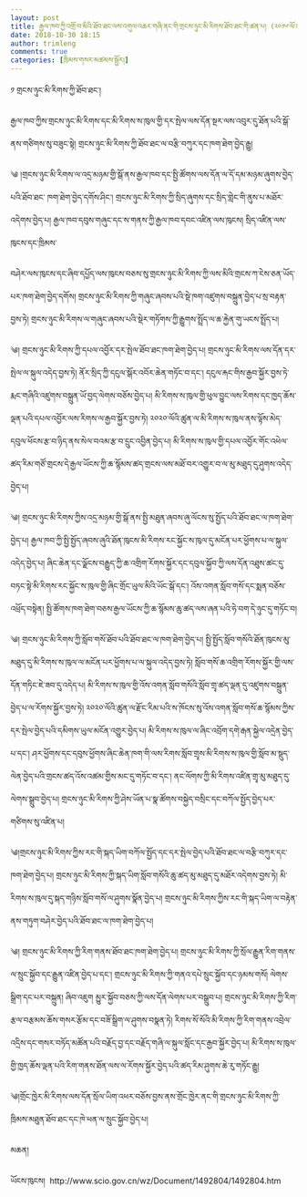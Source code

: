 ```yaml
---
layout: post
title: རྒྱལ་ཁབ་ཀྱི་འགྲོ་བ་མིའི་ཐོབ་ཐང་ལས་འགུལ་འཆར་གཞི་ནང་གི་གྲངས་ཉུང་མི་རིགས་ཐོབ་ཐང་གི་ཚན་པ། (༢༠༡༦་ལོ་ནས་༢༠༢༠་ལོའི་བར།)
date: 2018-10-30 18:15
author: trimleng
comments: true
categories: [ཁྲིམས་གསར་མཚམས་སྦྱོར།]
---
```

<!-- wp:paragraph -->
<p>༡ གྲངས་ཉུང་མི་རིགས་ཀྱི་ཐོབ་ཐང་།</p>
<!-- /wp:paragraph -->

<!-- wp:paragraph -->
<p>རྒྱལ་ཁབ་ཀྱིས་གྲངས་ཉུང་མི་རིགས་དང་མི་རིགས་ས་ཁུལ་གྱི་དར་སྤེལ་ལས་དོན་སྔར་ལས་འབུར་དུ་ཐོན་པའི་སྒོ་ནས་གཙིགས་སུ་བཟུང་སྟེ། གྲངས་ཉུང་མི་རིགས་ཀྱི་ཐོབ་ཐང་ལ་བརྩི་བཀུར་དང་ཁག་ཐེག་བྱེད་རྒྱུ།</p>
<!-- /wp:paragraph -->

<!-- wp:paragraph -->
<p>༄ །གྲངས་ཉུང་མི་རིགས་ལ་འདྲ་མཉམ་གྱི་སྒོ་ནས་རྒྱལ་ཁབ་དང་སྤྱི་ཚོགས་ལས་དོན་ལ་དོ་དམ་མཉམ་ཞུགས་བྱེད་པའི་ཐོབ་ཐང་ ཁག་ཐེག་བྱེད་དགོས་ཤིང་། གྲངས་ཉུང་མི་རིགས་ཀྱི་སྲིད་ཞུགས་དང་སྲིད་གླེང་གི་ནུས་པ་མཐོར་འདེགས་བྱེད་པ། རྒྱལ་ཁབ་དབུས་གཞུང་དང་ས་གནས་ཀྱི་རྒྱལ་ཁབ་དབང་འཛིན་ལས་ཁུངས། སྲིད་འཛིན་ལས་ཁུངས་དང་ཁྲིམས་</p>
<!-- /wp:paragraph -->

<!-- wp:more -->
<!--more-->
<!-- /wp:more -->

<!-- wp:paragraph -->
<p>བཤེར་ལས་ཁུངས་དང་ཞིབ་དཔྱོད་ལས་ཁུངས་བཅས་སུ་གྲངས་ཉུང་མི་རིགས་ཀྱི་ལས་མིའི་གྲངས་ཀ་ངེས་ཅན་ཡོད་པར་ཁག་ཐེག་བྱེད་དགོས། གྲངས་ཉུང་མི་རིགས་ཀྱི་གཞུང་ཞབས་པའི་སྡེ་ཁག་འཛུགས་བསྐྲུན་བྱེད་པ་སྲ་བརྟན་བྱས་ཏེ། གྲངས་ཉུང་མི་རིགས་ལ་གཞུང་ཞབས་པའི་སྡེར་གཏོགས་ཀྱི་རྒྱུགས་སྤྲོད་ལ་ཆ་རྐྱེན་གུ་ཡངས་སྤྲོད་པ།</p>
<!-- /wp:paragraph -->

<!-- wp:paragraph -->
<p>༄། གྲངས་ཉུང་མི་རིགས་ཀྱི་དཔལ་འབྱོར་དར་སྤེལ་ཐོབ་ཐང་ཁག་ཐེག་བྱེད་པ། གྲངས་ཉུང་མི་རིགས་ལས་དོན་དར་སྤེལ་ལ་སྐུལ་འདེད་བྱས་ཏེ། ནོར་སྲིད་ཀྱི་དངུལ་སྒོར་འབོར་ཆེན་གཏོང་བ་དང་། དངུལ་རྐང་གིས་རྒྱབ་སྐྱོར་བྱས་ཏེ་རྨང་གཞིའི་འཛུགས་བསྐྲུན་ཡོ་བྱད་ལེགས་བཅོས་བྱེད་པ། མི་རིགས་ས་ཁུལ་གྱི་ཕུལ་བྱུང་ལས་རིགས་དང་ཁྱད་ཆོས་ལྡན་པའི་དཔལ་འབྱོར་ལས་རིགས་ལ་རྒྱབ་སྐྱོར་བྱས་ཏེ། ༢༠༢༠་ལོའི་ཚུན་ལ་མི་རིགས་ས་ཁུལ་ནས་ལྟོས་མེད་དབུལ་ཕོངས་རྩ་བ་ཉིད་ནས་སེལ་བའམ་རྩ་བ་དྲུང་འབྱིན་བྱེད་པ། མི་རིགས་ས་ཁུལ་གྱི་དཔལ་འབྱོར་གོང་འཕེལ་ཚད་རིམ་གཙོ་གྲངས་དེ་རྒྱལ་ཡོངས་ཀྱི་ཆ་སྙོམས་ཚད་གྲངས་ལས་མཐོ་བར་འགྱུར་བ་ལ་མུ་མཐུད་དུ་ཤུགས་འདེད་བྱེད་པ།</p>
<!-- /wp:paragraph -->

<!-- wp:paragraph -->
<p>༄། གྲངས་ཉུང་མི་རིགས་ཀྱིས་འདྲ་མཉམ་གྱི་སྒོ་ནས་སྤྱི་མཐུན་ཞབས་ཞུ་ལོངས་སུ་སྤྱོད་པའི་ཐོབ་ཐང་ལ་ཁག་ཐེག་བྱེད་པ། རྒྱལ་ཁབ་ཀྱི་སྤྱི་སྤྱོད་ཞབས་ཞུའི་ཐོན་ཁུངས་མི་རིགས་རང་སྐྱོང་ས་ཁུལ་དུ་མངོན་པར་ཕྱོགས་པ་ལ་སྐུལ་འདེད་བྱེད་པ། ཞིང་ཆེན་དང་ལྗོངས་བརྒྱུད་ཀྱི་ཆ་འགྲིག་རོགས་སྐྱོར་དང་དབུལ་སྐྱོབ་ཀྱི་ལས་དོན་འཐུས་ཚང་དུ་བཏང་སྟེ་མི་རིགས་རང་སྐྱོང་ས་ཁུལ་གྱི་ཞིང་གྲོང་ཡུལ་མིའི་ཡོང་སྒོ་དང་། འོས་འགན་སློབ་གསོ་དང་སྨན་བཅོས་འཕྲོད་བསྟེན། སྤྱི་ཚོགས་ཁག་ཐེག་བཅས་རྒྱལ་ཡོངས་ཀྱི་ཆ་སྙོམས་ཆུ་ཚད་ལས་ཞན་པའི་ཧེ་བག་དེ་ཉུང་དུ་གཏོང་བ།</p>
<!-- /wp:paragraph -->

<!-- wp:paragraph -->
<p>༄། གྲངས་ཉུང་མི་རིགས་ཀྱི་སློབ་གསོ་ཐོབ་པའི་ཐོབ་ཐང་ལ་ཁག་ཐེག་བྱེད་པ། སྤྱི་སྤྱོད་སློབ་གསོའི་ཐོན་ཁུངས་མུ་མཐུད་དུ་མི་རིགས་ས་ཁུལ་ལ་མངོན་པར་ཕྱོགས་པ་ལ་སྐུལ་འདེད་བྱས་ཏེ། སློབ་གསོ་ཆ་འགྲིག་རོགས་སྐྱོར་གྱི་ལས་དོན་གཏིང་ཇེ་ཟབ་དུ་འདེད་པ། མི་རིགས་ས་ཁུལ་གྱི་འོས་འགན་སློབ་གསོའི་སློབ་གྲྭ་ཚད་ལྡན་དུ་འཛུགས་བསྐྲུན་བྱེད་པ་ལ་རོགས་སྐྱོར་བྱས་ཏེ། ༢༠༢༠་ལོའི་ཚུན་ལ་རྫོང་རིམ་པའི་ས་ཁོངས་སུ་འོས་འགན་སློབ་གསོ་ཆ་སྙོམས་ཀྱིས་དར་སྤེལ་བྱེད་པའི་དམིགས་ཡུལ་མངོན་འགྱུར་བྱེད་པ། མི་རིགས་ས་ཁུལ་ལ་ཞིང་འབྲོག་དགེ་རྒན་སྐྱེལ་འདྲེན་བྱེད་པ་དང་། ཤར་ཕྱོགས་དང་དབུས་ཕྱོགས་ཞིང་ཆེན་ཁག་གི་ལས་རིགས་སློབ་གྲྭས་མི་རིགས་ས་ཁུལ་གྱི་སློབ་མ་སྡུད་ལེན་བྱེད་པའི་གྲངས་ཚད་འོས་འཚམ་གྱིས་མང་དུ་གཏོང་བ་དང་། ནང་ལོགས་ཀྱི་མི་རིགས་འཛིན་གྲྭ་མུ་མཐུད་དུ་ལེགས་སྒྲུབ་བྱེད་པ། གྲངས་ཉུང་མི་རིགས་ཀྱི་ཤེས་ཡོན་པ་སྣ་ཚོགས་བསྐྱེད་བསྲིང་དང་བཀོལ་སྤྱོད་བྱེད་པར་གཙིགས་སུ་འཛིན་པ།</p>
<!-- /wp:paragraph -->

<!-- wp:paragraph -->
<p>༄།གྲངས་ཉུང་མི་རིགས་ཀྱིས་རང་གི་སྐད་ཡིག་བཀོལ་སྤྱོད་དང་དར་སྤེལ་བྱེད་པའི་ཐོབ་ཐང་ལ་བརྩི་བཀུར་དང་ཁག་ཐེག་བྱེད་པ། གྲངས་ཉུང་མི་རིགས་ཀྱི་སྐད་ཡིག་སློབ་གསོའི་ཆུ་ཚད་མུ་མཐུད་དུ་མཐོར་འདེགས་བྱས་ཏེ། མི་རིགས་ས་ཁུལ་དུ་སྐད་གཉིས་སློབ་གསོ་ལ་ཤུགས་སྣོན་བྱེད་པ། གྲངས་ཉུང་མི་རིགས་ཀྱིས་རང་གི་སྐད་ཡིག་ལ་བརྟེན་ནས་གཏུག་བཤེར་བྱེད་པའི་ཐོབ་ཐང་ལ་ཁག་ཐེག་བྱེད་པ།</p>
<!-- /wp:paragraph -->

<!-- wp:paragraph -->
<p>༄། གྲངས་ཉུང་མི་རིགས་ཀྱི་རིག་གནས་ཐོབ་ཐང་ཁག་ཐེག་བྱེད་པ། གྲངས་ཉུང་མི་རིགས་ཀྱི་སྲོལ་རྒྱུན་རིག་གནས་ལ་སྲུང་སྐྱོབ་དང་རྒྱུན་འཛིན་བྱེད་པ་དང་། གྲངས་ཉུང་མི་རིགས་ཀྱི་གནའ་དཔེ་སྲུང་སྐྱོབ་དང་ཉམས་གསོ། ལེགས་སྒྲིག་དང་པར་བསྐྲུན། ཞིབ་འཇུག མྱུར་སྐྱོབ་བཅས་ཀྱི་ལས་དོན་ལེགས་པར་བསྒྲུབ་པ། གྲངས་ཉུང་མི་རིགས་ཀྱི་རིག་རྩལ་བརྩམས་ཆོས་གསར་རྩོམ་དང་བཟོ་སྒྲིག་ལ་ཤུགས་བསྣན་ཏེ། རིགས་སོ་སོའི་མི་རིགས་ཀྱི་རིག་གནས་འབྲེལ་འདྲིས་དང་གསར་བཏོད་མཚོན་པའི་བརྗོད་བྱ་དང་བརྗོད་གཞི་ལ་སྐུལ་སློང་དང་རྒྱབ་སྐྱོར་བྱེད་པ། མི་རིགས་ས་ཁུལ་གྱི་ཁྱད་ཆོས་ལྡན་པའི་རིག་གནས་ཐོན་ལས་ལ་རོགས་སྐྱོར་བྱེད་པའི་ཚད་རིམ་ཤུགས་ཆེ་རུ་གཏོང་རྒྱུ།</p>
<!-- /wp:paragraph -->

<!-- wp:paragraph -->
<p>༄།གྲོང་ཁྱེར་མི་རིགས་ལས་དོན་སྲོལ་ཡིག་འཕར་བཅོས་བྱས་ནས་གྲོང་ཁྱེར་ནང་གི་གྲངས་ཉུང་མི་རིགས་ཀྱི་ཁྲིམས་མཐུན་ཐོབ་ཐང་དང་ཁེ་ཕན་ལ་སྲུང་སྐྱོབ་བྱེད་པ།</p>
<!-- /wp:paragraph -->

<!-- wp:paragraph -->
<p>མཆན།</p>
<!-- /wp:paragraph -->

<!-- wp:paragraph -->
<p>ཡོངས་ཁུངས།  http://www.scio.gov.cn/wz/Document/1492804/1492804.htm</p>
<!-- /wp:paragraph -->

<!-- wp:paragraph -->
<p><br/></p>
<!-- /wp:paragraph -->
